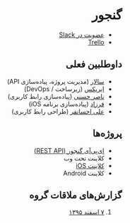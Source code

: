 <div dir="rtl">

# گنجور

+ [عضویت در Slack](https://ganjoor.now.sh/)
+ [Trello](https://trello.com/b/7FdzLNkm/ganjoor-2-0)

## داوطلبین فعلی

+ [سالار](https://twitter.com/sallar) (مدیریت پروژه، پیاده‌سازی API)
+ [ایریکس](https://twitter.com/iiriix_) (زیرساخت / DevOps)
+ [ناصر حسنی](https://twitter.com/snhasani) (پیاده‌سازی رابط کاربری)
+ [فرزاد](https://twitter.com/euwars) (پیاده‌سازی برنامه iOS)
+ [علی احسانفر](https://twitter.com/ehsaniaa) (طراحی رابط کاربری)

## پروژه‌ها

+ [ای‌پی‌آی گنجور (REST API)](https://github.com/ganjoor/ganjoor-api)
+ کلاینت تحت وب
+ [کلاینت iOS](https://github.com/ganjoor/ganjoor-ios)
+ کلاینت Android

## گزارش‌های ملاقات گروه

1. [۷ اسفند ۱۳۹۵](https://github.com/ganjoor/roadmap/wiki/Feb-25th-2017---Kickoff)
